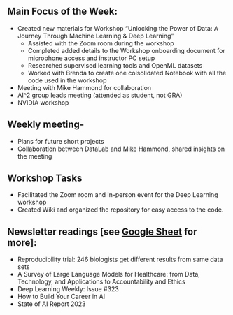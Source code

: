 ## Main Focus of the Week:

- Created new materials for Workshop “Unlocking the Power of Data: A Journey Through Machine Learning & Deep Learning”
  - Assisted with the Zoom room during the workshop
  - Completed added details to the Workshop onboarding document for microphone access and instructor PC setup
  - Researched supervised learning tools and OpenML datasets
  - Worked with Brenda to create one colsolidated Notebook with all the code used in the workshop
- Meeting with Mike Hammond for collaboration
- AI^2 group leads meeting (attended as student, not GRA)
- NVIDIA workshop

## Weekly meeting- 
  - Plans for future short projects
  - Collaboration between DataLab and Mike Hammond, shared insights on the meeting

## Workshop Tasks
- Facilitated the Zoom room and in-person event for the Deep Learning workshop
- Created Wiki and organized the repository for easy access to the code.

## Newsletter readings [see [Google Sheet](https://docs.google.com/spreadsheets/d/1cq9_SipCVP6hIJWxPT3Hgf_hnUGpQ7iWtLCBcbVFeW4/edit?usp=sharing) for more]:
- Reproducibility trial: 246 biologists get different results from same data sets
- A Survey of Large Language Models for Healthcare: from Data, Technology, and Applications to Accountability and Ethics
- Deep Learning Weekly: Issue #323
- How to Build Your Career in AI
- State of AI Report 2023
